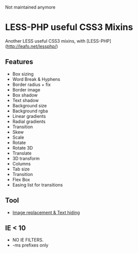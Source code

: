 Not maintained anymore
# LESS-PHP useful CSS3 Mixins
Another LESS useful CSS3 mixins, with [LESS-PHP] (http://leafo.net/lessphp/)

## Features
* Box sizing
* Word Break & Hyphens
* Border radius + fix
* Border image
* Box shadow
* Text shadow
* Background size
* Background rgba
* Linear gradients
* Radial gradients
* Transition
* Skew
* Scale
* Rotate
* Rotate 3D
* Translate
* 3D transform
* Columns
* Tab size
* Transition
* Flex Box
* Easing list for transitions

## Tool

* [Image replacement & Text hiding](https://github.com/h5bp/html5-boilerplate/commit/aa0396eae757c9e03dda4e463fb0d4db5a5f82d7) 

## IE < 10

* NO IE FILTERS.
* -ms prefixes only
